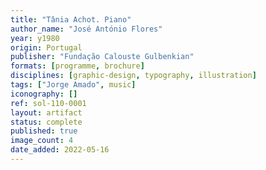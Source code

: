 ```yaml
---
title: "Tânia Achot. Piano"
author_name: "José António Flores"
year: y1980
origin: Portugal
publisher: "Fundação Calouste Gulbenkian"
formats: [programme, brochure]
disciplines: [graphic-design, typography, illustration]
tags: ["Jorge Amado", music]
iconography: []
ref: sol-110-0001
layout: artifact
status: complete
published: true
image_count: 4
date_added: 2022-05-16
---
```

